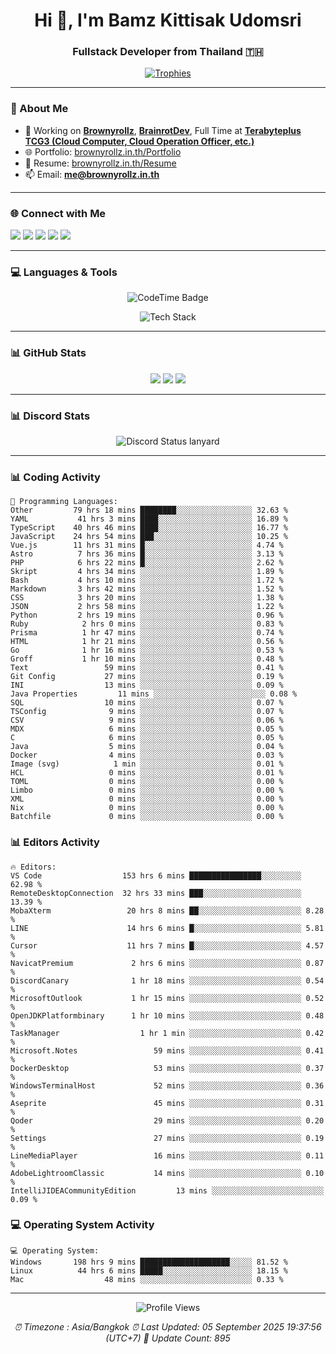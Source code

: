 <h1 align="center">Hi 👋, I'm Bamz Kittisak Udomsri</h1>
<h3 align="center">Fullstack Developer from Thailand 🇹🇭</h3>

<p align="center">
  <a href="https://github.com/ryo-ma/github-profile-trophy">
    <img src="https://github-profile-trophy.vercel.app/?username=brownyroll" alt="Trophies" />
  </a>
</p>

---

### 🔧 About Me

- 🔭 Working on [**Brownyrollz**](https://github.com/Brownyrollz), [**BrainrotDev**](https://github.com/brainrotdev), Full Time at [**Terabyteplus TCG3 (Cloud Computer, Cloud Operation Officer, etc.)**](https://tcloud.in.th)
- 🌐 Portfolio: [brownyrollz.in.th/Portfolio](https://Brownyrollz.in.th/Portfolio)
- 📄 Resume: [brownyrollz.in.th/Resume](https://Brownyrollz.in.th/Resume)
- 📫 Email: **me@brownyrollz.in.th**
---

### 🌐 Connect with Me

<p align="left">
  <a href="https://codepen.io/brownyroll" target="_blank"><img src="https://img.shields.io/badge/CodePen-000?style=for-the-badge&logo=codepen&logoColor=white" /></a>
  <a href="https://fb.com/brownyroll.bbamz" target="_blank"><img src="https://img.shields.io/badge/Facebook-1877F2?style=for-the-badge&logo=facebook&logoColor=white" /></a>
  <a href="https://instagram.com/brownyroll.darkalich" target="_blank"><img src="https://img.shields.io/badge/Instagram-E4405F?style=for-the-badge&logo=instagram&logoColor=white" /></a>
  <a href="https://www.youtube.com/c/brownyrollz" target="_blank"><img src="https://img.shields.io/badge/YouTube-FF0000?style=for-the-badge&logo=youtube&logoColor=white" /></a>
  <a href="https://discord.gg/yyJRFxTXGU" target="_blank"><img src="https://img.shields.io/badge/Discord-5865F2?style=for-the-badge&logo=discord&logoColor=white" /></a>
</p>

---

### 💻 Languages & Tools

<p align="center">
  <img href="https://codetime.dev" alt="CodeTime Badge" src="https://shields.jannchie.com/endpoint?style=flat&color=222&url=https%3A%2F%2Fapi.codetime.dev%2Fv3%2Fusers%2Fshield%3Fuid%3D34055">
  <br/>
  <!--START_SECTION:tech-->
<p align="center">
  <img src="https://skillicons.dev/icons?i=html,css,js,ts,react,nextjs,nodejs,vue,php,laravel,dotnet,django,tailwind,bootstrap,express,arduino,mysql,sqlite,mongodb,nginx,docker,git,linux,figma,postman,astro,bash,bun,cloudflare,discord,discordjs" alt="Tech Stack" />
</p>
<!--END_SECTION:tech-->
</p>

---

### 📊 GitHub Stats

<p align="center">
  <img src="https://github-readme-stats.vercel.app/api?username=brownyroll&show_icons=true" />
  <img src="https://github-readme-stats.vercel.app/api/top-langs/?username=brownyroll&layout=compact" />
  <img src="https://github-readme-streak-stats.herokuapp.com/?user=brownyroll" />
</p>

---

### 📊 Discord Stats

<p align="center">
     <img alt='Discord Status lanyard' src='https://lanyard.cnrad.dev/api/280676963885121536' />
</p>

---

<p align="center">


### 📊 Coding Activity

<!--START_SECTION:waka-->
```text
💬 Programming Languages:
Other         79 hrs 18 mins ████████░░░░░░░░░░░░░░░░░ 32.63 %
YAML           41 hrs 3 mins ████░░░░░░░░░░░░░░░░░░░░░ 16.89 %
TypeScript    40 hrs 46 mins ████░░░░░░░░░░░░░░░░░░░░░ 16.77 %
JavaScript    24 hrs 54 mins ███░░░░░░░░░░░░░░░░░░░░░░ 10.25 %
Vue.js        11 hrs 31 mins █░░░░░░░░░░░░░░░░░░░░░░░░ 4.74 %
Astro          7 hrs 36 mins █░░░░░░░░░░░░░░░░░░░░░░░░ 3.13 %
PHP            6 hrs 22 mins █░░░░░░░░░░░░░░░░░░░░░░░░ 2.62 %
Skript         4 hrs 34 mins ░░░░░░░░░░░░░░░░░░░░░░░░░ 1.89 %
Bash           4 hrs 10 mins ░░░░░░░░░░░░░░░░░░░░░░░░░ 1.72 %
Markdown       3 hrs 42 mins ░░░░░░░░░░░░░░░░░░░░░░░░░ 1.52 %
CSS            3 hrs 20 mins ░░░░░░░░░░░░░░░░░░░░░░░░░ 1.38 %
JSON           2 hrs 58 mins ░░░░░░░░░░░░░░░░░░░░░░░░░ 1.22 %
Python         2 hrs 19 mins ░░░░░░░░░░░░░░░░░░░░░░░░░ 0.96 %
Ruby            2 hrs 0 mins ░░░░░░░░░░░░░░░░░░░░░░░░░ 0.83 %
Prisma          1 hr 47 mins ░░░░░░░░░░░░░░░░░░░░░░░░░ 0.74 %
HTML            1 hr 21 mins ░░░░░░░░░░░░░░░░░░░░░░░░░ 0.56 %
Go              1 hr 16 mins ░░░░░░░░░░░░░░░░░░░░░░░░░ 0.53 %
Groff           1 hr 10 mins ░░░░░░░░░░░░░░░░░░░░░░░░░ 0.48 %
Text                 59 mins ░░░░░░░░░░░░░░░░░░░░░░░░░ 0.41 %
Git Config           27 mins ░░░░░░░░░░░░░░░░░░░░░░░░░ 0.19 %
INI                  13 mins ░░░░░░░░░░░░░░░░░░░░░░░░░ 0.09 %
Java Properties         11 mins ░░░░░░░░░░░░░░░░░░░░░░░░░ 0.08 %
SQL                  10 mins ░░░░░░░░░░░░░░░░░░░░░░░░░ 0.07 %
TSConfig              9 mins ░░░░░░░░░░░░░░░░░░░░░░░░░ 0.07 %
CSV                   9 mins ░░░░░░░░░░░░░░░░░░░░░░░░░ 0.06 %
MDX                   6 mins ░░░░░░░░░░░░░░░░░░░░░░░░░ 0.05 %
C                     6 mins ░░░░░░░░░░░░░░░░░░░░░░░░░ 0.05 %
Java                  5 mins ░░░░░░░░░░░░░░░░░░░░░░░░░ 0.04 %
Docker                4 mins ░░░░░░░░░░░░░░░░░░░░░░░░░ 0.03 %
Image (svg)            1 min ░░░░░░░░░░░░░░░░░░░░░░░░░ 0.01 %
HCL                   0 mins ░░░░░░░░░░░░░░░░░░░░░░░░░ 0.01 %
TOML                  0 mins ░░░░░░░░░░░░░░░░░░░░░░░░░ 0.00 %
Limbo                 0 mins ░░░░░░░░░░░░░░░░░░░░░░░░░ 0.00 %
XML                   0 mins ░░░░░░░░░░░░░░░░░░░░░░░░░ 0.00 %
Nix                   0 mins ░░░░░░░░░░░░░░░░░░░░░░░░░ 0.00 %
Batchfile             0 mins ░░░░░░░░░░░░░░░░░░░░░░░░░ 0.00 %

```
<!--END_SECTION:waka-->

### 📊 Editors Activity

<!--START_SECTION:editors-->
```text
🔥 Editors:
VS Code                  153 hrs 6 mins ████████████████░░░░░░░░░ 62.98 %
RemoteDesktopConnection  32 hrs 33 mins ███░░░░░░░░░░░░░░░░░░░░░░ 13.39 %
MobaXterm                 20 hrs 8 mins ██░░░░░░░░░░░░░░░░░░░░░░░ 8.28 %
LINE                      14 hrs 6 mins █░░░░░░░░░░░░░░░░░░░░░░░░ 5.81 %
Cursor                    11 hrs 7 mins █░░░░░░░░░░░░░░░░░░░░░░░░ 4.57 %
NavicatPremium             2 hrs 6 mins ░░░░░░░░░░░░░░░░░░░░░░░░░ 0.87 %
DiscordCanary              1 hr 18 mins ░░░░░░░░░░░░░░░░░░░░░░░░░ 0.54 %
MicrosoftOutlook           1 hr 15 mins ░░░░░░░░░░░░░░░░░░░░░░░░░ 0.52 %
OpenJDKPlatformbinary      1 hr 10 mins ░░░░░░░░░░░░░░░░░░░░░░░░░ 0.48 %
TaskManager                  1 hr 1 min ░░░░░░░░░░░░░░░░░░░░░░░░░ 0.42 %
Microsoft.Notes                 59 mins ░░░░░░░░░░░░░░░░░░░░░░░░░ 0.41 %
DockerDesktop                   53 mins ░░░░░░░░░░░░░░░░░░░░░░░░░ 0.37 %
WindowsTerminalHost             52 mins ░░░░░░░░░░░░░░░░░░░░░░░░░ 0.36 %
Aseprite                        45 mins ░░░░░░░░░░░░░░░░░░░░░░░░░ 0.31 %
Qoder                           29 mins ░░░░░░░░░░░░░░░░░░░░░░░░░ 0.20 %
Settings                        27 mins ░░░░░░░░░░░░░░░░░░░░░░░░░ 0.19 %
LineMediaPlayer                 16 mins ░░░░░░░░░░░░░░░░░░░░░░░░░ 0.11 %
AdobeLightroomClassic           14 mins ░░░░░░░░░░░░░░░░░░░░░░░░░ 0.10 %
IntelliJIDEACommunityEdition         13 mins ░░░░░░░░░░░░░░░░░░░░░░░░░ 0.09 %

```
<!--END_SECTION:editors-->

### 💻 Operating System Activity

<!--START_SECTION:os-->
```text
💻 Operating System:
Windows       198 hrs 9 mins ████████████████████░░░░░ 81.52 %
Linux          44 hrs 6 mins █████░░░░░░░░░░░░░░░░░░░░ 18.15 %
Mac                  48 mins ░░░░░░░░░░░░░░░░░░░░░░░░░ 0.33 %
```
<!--END_SECTION:os-->
</p>

---

<p align="center">
  <img src="https://komarev.com/ghpvc/?username=brownyroll&label=Profile%20views&color=0e75b6&style=flat" alt="Profile Views" />
</p>

<!-- Metadata -->
<p align="center"> 
    <i>
        ⏰ Timezone : Asia/Bangkok
        ⏰ Last Updated: <!--LAST_UPDATED-->05 September 2025 19:37:56 (UTC+7)<!--END_LAST_UPDATED-->
        🔄️ Update Count: <!--UPDATE_COUNT-->895<!--END_UPDATE_COUNT-->
    </i>
</p>
